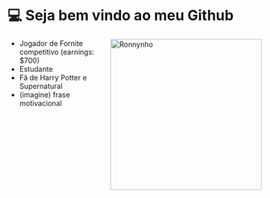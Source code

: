 # 💻 Seja bem vindo ao meu Github 

<img align="right" alt="Ronnynho" src="https://www.google.com/url?sa=i&url=https%3A%2F%2Ftr.pinterest.com%2Fpin%2F852235929490415174%2F&psig=AOvVaw2lFSEKzOnMMC8pamsT2YV8&ust=1709156226248000&source=images&cd=vfe&opi=89978449&ved=0CBAQjRxqFwoTCJCVgaa9zIQDFQAAAAAdAAAAABAI"  width="300px"/>

- Jogador de Fornite competitivo (earnings: $700)
- Estudante
- Fã de Harry Potter e Supernatural
- (imagine) frase motivacional
